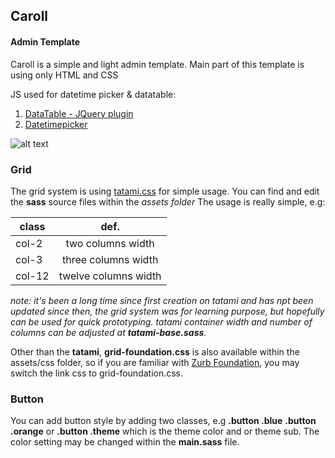 ## Caroll
#### Admin Template

Caroll is a simple and light admin template.
Main part of this template is using only HTML and CSS

JS used for datetime picker & datatable:
1. [DataTable - JQuery plugin](https://datatables.net)
2. [Datetimepicker](https://jqueryui.com/datepicker)

![alt text][logo]

[logo]: https://github.com/irwanphan/caroll/assets/images/caroll.png

### Grid

The grid system is using [tatami.css](https://github.com/irwanphan/tatami) for simple usage.
You can find and edit the __sass__ source files within the _assets folder_
The usage is really simple, e.g:

| class      | def.                 |
| ---------- |:--------------------:|
| col-2      | two columns width    |
| col-3      | three columns width  |
| col-12     | twelve columns width |

_note: it's been a long time since first creation on tatami and has npt been updated since then, the grid system was for learning purpose, but hopefully can be used for quick prototyping._
_tatami container width and number of columns can be adjusted at **tatami-base.sass**._

Other than the __tatami__, __grid-foundation.css__ is also available within the assets/css folder, so if you are familiar with [Zurb Foundation](foundation.zurb.com), you may switch the link css to grid-foundation.css.

### Button

You can add button style by adding two classes, e.g __.button .blue__ __.button .orange__ or __.button .theme__ which is the theme color and or theme sub.
The color setting may be changed within the __main.sass__ file.
